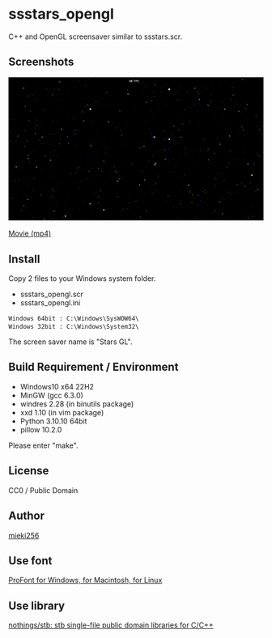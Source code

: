 ssstars_opengl
==============

C++ and OpenGL screensaver similar to ssstars.scr.

Screenshots
-----------

![Screenhots](./screenshots/ssstars_opengl_ss.gif)

[Movie (mp4)](./screenshots/ssstars_opengl_ss.mp4)

Install
-------

Copy 2 files to your Windows system folder.

* ssstars\_opengl.scr
* ssstars\_opengl.ini

```
Windows 64bit : C:\Windows\SysWOW64\
Windows 32bit : C:\Windows\System32\
```

The screen saver name is "Stars GL".

Build Requirement / Environment
-------------------------------

* Windows10 x64 22H2
* MinGW (gcc 6.3.0)
* windres 2.28 (in binutils package)
* xxd 1.10 (in vim package)
* Python 3.10.10 64bit
* pillow 10.2.0

Please enter "make".

License
-------

CC0 / Public Domain

Author
------

[mieki256](https://github.com/mieki256)

Use font
--------

[ProFont for Windows, for Macintosh, for Linux](https://tobiasjung.name/profont/)

Use library
-----------

[nothings/stb: stb single-file public domain libraries for C/C++](https://github.com/nothings/stb)

